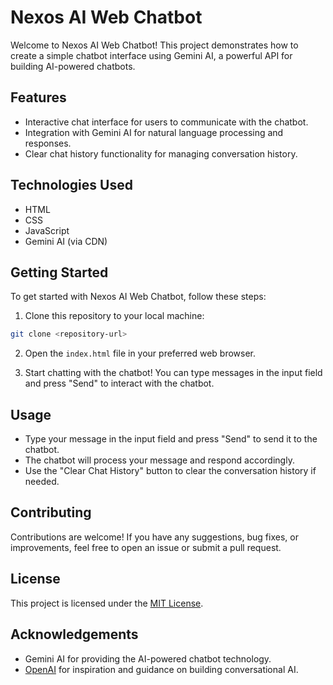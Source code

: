 # Nexos AI Web Chatbot

Welcome to Nexos AI Web Chatbot! This project demonstrates how to create a simple chatbot interface using Gemini AI, a powerful API for building AI-powered chatbots.

## Features

- Interactive chat interface for users to communicate with the chatbot.
- Integration with Gemini AI for natural language processing and responses.
- Clear chat history functionality for managing conversation history.

## Technologies Used

- HTML
- CSS
- JavaScript
- Gemini AI (via CDN)

## Getting Started

To get started with Nexos AI Web Chatbot, follow these steps:

1. Clone this repository to your local machine:

```bash
git clone <repository-url>
```

2. Open the `index.html` file in your preferred web browser.

3. Start chatting with the chatbot! You can type messages in the input field and press "Send" to interact with the chatbot.

## Usage

- Type your message in the input field and press "Send" to send it to the chatbot.
- The chatbot will process your message and respond accordingly.
- Use the "Clear Chat History" button to clear the conversation history if needed.

## Contributing

Contributions are welcome! If you have any suggestions, bug fixes, or improvements, feel free to open an issue or submit a pull request.

## License

This project is licensed under the [MIT License](LICENSE).

## Acknowledgements

- Gemini AI for providing the AI-powered chatbot technology.
- [OpenAI](https://openai.com/) for inspiration and guidance on building conversational AI.